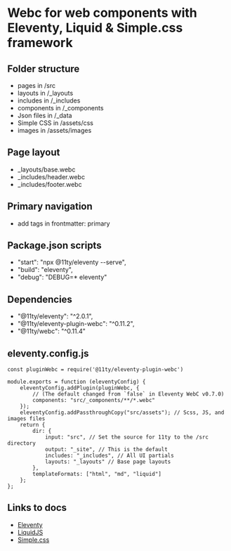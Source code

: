 # Webc for web components with Eleventy, Liquid & Simple.css framework

## Folder structure
- pages in /src
- layouts in /_layouts
- includes in /_includes
- components in /_components
- Json files in /_data
- Simple CSS in /assets/css
- images in /assets/images

## Page layout
- _layouts/base.webc
- _includes/header.webc
- _includes/footer.webc

## Primary navigation
- add tags in frontmatter: primary

## Package.json scripts
- "start": "npx @11ty/eleventy --serve",
- "build": "eleventy",
- "debug": "DEBUG=* eleventy"

## Dependencies
- "@11ty/eleventy": "^2.0.1",
- "@11ty/eleventy-plugin-webc": "^0.11.2",
- "@11ty/webc": "^0.11.4"

## eleventy.config.js
```
const pluginWebc = require('@11ty/eleventy-plugin-webc')

module.exports = function (eleventyConfig) {
    eleventyConfig.addPlugin(pluginWebc, {
        // (The default changed from `false` in Eleventy WebC v0.7.0)
        components: "src/_components/**/*.webc"
    });
    eleventyConfig.addPassthroughCopy("src/assets"); // Scss, JS, and images files
    return {
        dir: {
            input: "src", // Set the source for 11ty to the /src directory
            output: "_site", // This is the default
            includes: "_includes", // All UI partials
            layouts: "_layouts" // Base page layouts
        },
        templateFormats: ["html", "md", "liquid"]
    };
};
```

## Links to docs
- [Eleventy](https://www.11ty.dev/docs/)
- [LiquidJS](https://liquidjs.com/tutorials/intro-to-liquid.html)
- [Simple.css](https://simplecss.org/)
